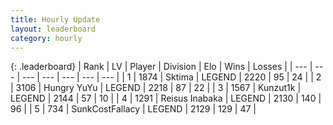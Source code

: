 ```yaml
---
title: Hourly Update
layout: leaderboard
category: hourly
---
```


{: .leaderboard}
| Rank | LV | Player | Division | Elo | Wins | Losses |
| --- | --- | --- | --- | --- | --- | --- |
| <span data-change="0">1</span> | 1874 | <span title="ID: 353063">Sktima</span> | LEGEND | <span data-change="0">2220</span> | <span data-change="0">95</span> | <span data-change="0">24</span> |
| <span data-change="0">2</span> | 3106 | <span title="ID: 164871">Hungry YuYu</span> | LEGEND | <span data-change="0">2218</span> | <span data-change="0">87</span> | <span data-change="0">22</span> |
| <span data-change="0">3</span> | 1567 | <span title="ID: 392407">Kunzut1k</span> | LEGEND | <span data-change="5">2144</span> | <span data-change="1">57</span> | <span data-change="0">10</span> |
| <span data-change="0">4</span> | 1291 | <span title="ID: 451068">Reisus Inabaka</span> | LEGEND | <span data-change="0">2130</span> | <span data-change="0">140</span> | <span data-change="0">96</span> |
| <span data-change="0">5</span> | 734 | <span title="ID: 402846">SunkCostFallacy</span> | LEGEND | <span data-change="0">2129</span> | <span data-change="0">129</span> | <span data-change="0">47</span> |